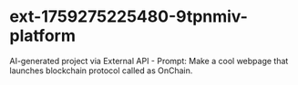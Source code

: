 # ext-1759275225480-9tpnmiv-platform
AI-generated project via External API - Prompt: Make a cool webpage that launches blockchain protocol called as OnChain.
